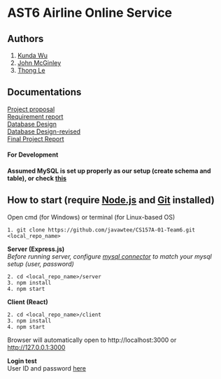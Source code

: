 # AST6 Airline Online Service
## Authors
1. [Kunda Wu](mailto:kunda.wu@sjsu.edu)
2. [John McGinley](mailto:johnpatmcginley@gmail.com)
3. [Thong Le](mailto:javawtee@gmail.com)

## Documentations
[Project proposal](https://github.com/javawtee/CS157A-01-Team6/blob/master/Documentations/CS157A-Team6-Project_proposal.docx)<br/>
[Requirement report](https://github.com/javawtee/CS157A-01-Team6/blob/master/Documentations/CS157A-Team6-Requirement_report.docx)<br/>
[Database Design](https://github.com/javawtee/CS157A-01-Team6/blob/master/Documentations/CS%20157A-Team6-DB_Design.docx)<br/>
[Database Design-revised](https://github.com/javawtee/CS157A-01-Team6/blob/master/Documentations/CS%20157A-Team6-DB_Design_v2.docx)<br/>
[Final Project Report](https://github.com/javawtee/CS157A-01-Team6/blob/master/Documentations/CS%20157A-Team6-Final_Project_Report.docx)

#### For Development
#### Assumed MySQL is set up properly as our setup (create schema and table), or check [this](https://github.com/javawtee/CS157A-01-Team6/tree/master/Setup/mysql)

## How to start (require [Node.js](https://nodejs.org/en/) and [Git](https://git-scm.com/downloads) installed)

Open cmd (for Windows) or terminal (for Linux-based OS)
```
1. git clone https://github.com/javawtee/CS157A-01-Team6.git <local_repo_name>

```

**Server (Express.js)** <br/>
*Before running server, configure [mysql connector](https://github.com/javawtee/CS157A-01-Team6/blob/master/server/api/connector.js) to match your mysql setup (user, password)*
```
2. cd <local_repo_name>/server
3. npm install
4. npm start
```

**Client (React)**
```
2. cd <local_repo_name>/client
3. npm install
4. npm start
```
Browser will automatically open to http://localhost:3000 or http://127.0.0.1:3000

**Login test** <br/>
User ID and password [here](https://github.com/javawtee/CS157A-01-Team6/blob/master/Setup/mysql/test_login-raw-password.txt)
